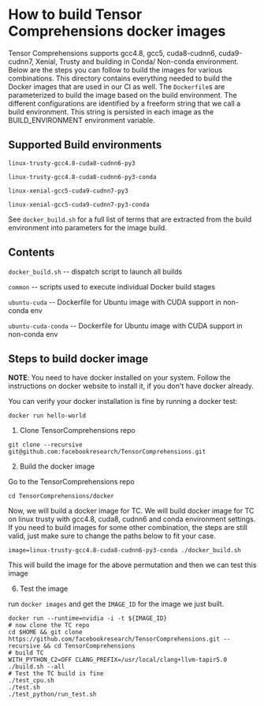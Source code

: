 # How to build Tensor Comprehensions docker images

Tensor Comprehensions supports gcc4.8, gcc5, cuda8-cudnn6, cuda9-cudnn7, Xenial, Trusty
and building in Conda/ Non-conda environment. Below are the steps you can follow
to build the images for various combinations. This directory contains everything needed to build the Docker images that are used in our CI as well. The `Dockerfile`s are parameterized to build the image based on the build environment. The different configurations are identified by a freeform string that we call a build environment. This string is persisted in each image as the BUILD_ENVIRONMENT environment variable.

## Supported Build environments

`linux-trusty-gcc4.8-cuda8-cudnn6-py3`

`linux-trusty-gcc4.8-cuda8-cudnn6-py3-conda`

`linux-xenial-gcc5-cuda9-cudnn7-py3`

`linux-xenial-gcc5-cuda9-cudnn7-py3-conda`

See `docker_build.sh` for a full list of terms that are extracted from the build environment into parameters for the image build.

## Contents

`docker_build.sh` -- dispatch script to launch all builds

`common` -- scripts used to execute individual Docker build stages

`ubuntu-cuda` -- Dockerfile for Ubuntu image with CUDA support in non-conda env

`ubuntu-cuda-conda` -- Dockerfile for Ubuntu image with CUDA support in non-conda env

## Steps to build docker image

**NOTE**: You need to have docker installed on your system. Follow the instructions
on docker website to install it, if you don't have docker already.

You can verify your docker installation is fine by running a docker test:

```Shell
docker run hello-world
```

1. Clone TensorComprehensions repo

```Shell
git clone --recursive git@github.com:facebookresearch/TensorComprehensions.git
```

2. Build the docker image

Go to the TensorComprehensions repo

```Shell
cd TensorComprehensions/docker
```

Now, we will build a docker image for TC. We will build docker image for TC on
linux trusty with gcc4.8, cuda8, cudnn6 and conda environment settings. If you
need to build images for some other combination, the steps are still valid, just
make sure to change the paths below to fit your case.

```Shell
image=linux-trusty-gcc4.8-cuda8-cudnn6-py3-conda ./docker_build.sh
```

This will build the image for the above permutation and then we can test this image

6. Test the image

run `docker images` and get the `IMAGE_ID` for the image we just built.

```Shell
docker run --runtime=nvidia -i -t ${IMAGE_ID}
# now clone the TC repo
cd $HOME && git clone https://github.com/facebookresearch/TensorComprehensions.git --recursive && cd TensorComprehensions
# build TC
WITH_PYTHON_C2=OFF CLANG_PREFIX=/usr/local/clang+llvm-tapir5.0 ./build.sh --all
# Test the TC build is fine
./test_cpu.sh
./test.sh
./test_python/run_test.sh
```
